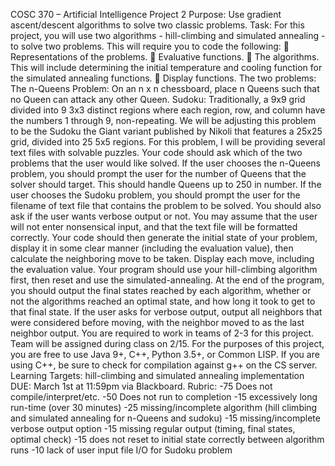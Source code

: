 COSC 370 – Artificial Intelligence
Project 2
Purpose: Use gradient ascent/descent algorithms to solve two classic problems.
Task: For this project, you will use two algorithms - hill-climbing and simulated annealing - to
solve two problems. This will require you to code the following:
 Representations of the problems.
 Evaluative functions.
 The algorithms. This will include determining the initial temperature and cooling
function for the simulated annealing functions.
 Display functions.
The two problems:
The n-Queens Problem: On an n x n chessboard, place n Queens such that no Queen can attack
any other Queen.
Sudoku: Traditionally, a 9x9 grid divided into 9 3x3 distinct regions where each region, row, and
column have the numbers 1 through 9, non-repeating. We will be adjusting this problem to be the
Sudoku the Giant variant published by Nikoli that features a 25x25 grid, divided into 25 5x5
regions. For this problem, I will be providing several text files with solvable puzzles.
Your code should ask which of the two problems that the user would like solved. If the user
chooses the n-Queens problem, you should prompt the user for the number of Queens that the
solver should target. This should handle Queens up to 250 in number. If the user chooses the
Sudoku problem, you should prompt the user for the filename of text file that contains the
problem to be solved. You should also ask if the user wants verbose output or not. You may
assume that the user will not enter nonsensical input, and that the text file will be formatted
correctly.
Your code should then generate the initial state of your problem, display it in some clear manner
(including the evaluation value), then calculate the neighboring move to be taken. Display each
move, including the evaluation value. Your program should use your hill-climbing algorithm
first, then reset and use the simulated-annealing. At the end of the program, you should output the
final states reached by each algorithm, whether or not the algorithms reached an optimal state,
and how long it took to get to that final state.
If the user asks for verbose output, output all neighbors that were considered before moving, with
the neighbor moved to as the last neighbor output.
You are required to work in teams of 2-3 for this project. Team will be assigned during class on
2/15. For the purposes of this project, you are free to use Java 9+, C++, Python 3.5+, or Common
LISP. If you are using C++, be sure to check for compilation against g++ on the CS server.
Learning Targets: hill-climbing and simulated annealing implementation
DUE: March 1st at 11:59pm via Blackboard. 
Rubric:
-75 Does not compile/interpret/etc.
-50 Does not run to completion
-15 excessively long run-time (over 30 minutes)
-25 missing/incomplete algorithm (hill climbing and simulated annealing for n-Queens and
sudoku)
-15 missing/incomplete verbose output option
-15 missing regular output (timing, final states, optimal check)
-15 does not reset to initial state correctly between algorithm runs
-10 lack of user input file I/O for Sudoku problem
